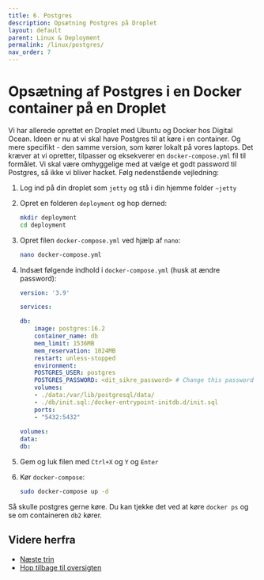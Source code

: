 ```yaml
---
title: 6. Postgres
description: Opsætning Postgres på Droplet
layout: default
parent: Linux & Deployment
permalink: /linux/postgres/
nav_order: 7
---
```

# Opsætning af Postgres i en Docker container på en Droplet

Vi har allerede oprettet en Droplet med Ubuntu og Docker hos Digital Ocean. Ideen er nu
at vi skal have Postgres til at køre i en container. Og mere specifikt - den samme version,
som kører lokalt på vores laptops. Det kræver at vi opretter, tilpasser og eksekverer en `docker-compose.yml` fil til formålet. Vi skal være omhyggelige med at vælge et godt password til Postgres, så ikke vi bliver hacket. Følg nedenstående vejledning:

1. Log ind på din droplet som `jetty` og stå i din hjemme folder `~jetty`
2. Opret en folderen `deployment` og hop derned:

    ```bash
    mkdir deployment
    cd deployment
    ```

3. Opret filen `docker-compose.yml` ved hjælp af `nano`:

    ```bash
    nano docker-compose.yml
    ```

4. Indsæt følgende indhold i `docker-compose.yml` (husk at ændre password):

    ```yaml
    version: '3.9'

    services:

    db:
        image: postgres:16.2
        container_name: db
        mem_limit: 1536MB
        mem_reservation: 1024MB
        restart: unless-stopped
        environment:
        POSTGRES_USER: postgres
        POSTGRES_PASSWORD: <dit_sikre_password> # Change this password and pick a hard one
        volumes:
        - ./data:/var/lib/postgresql/data/
        - ./db/init.sql:/docker-entrypoint-initdb.d/init.sql
        ports:
        - "5432:5432"
        
    volumes:
    data:
    db:
    ```

5. Gem og luk filen med `Ctrl+X` og `Y` og `Enter`

6. Kør `docker-compose`:

    ```bash
    sudo docker-compose up -d
    ```

Så skulle postgres gerne køre. Du kan tjekke det ved at køre `docker ps` og se om containeren `db2` kører.

## Videre herfra

- [Næste trin](./snapshot.md)
- [Hop tilbage til oversigten](./README.md)
